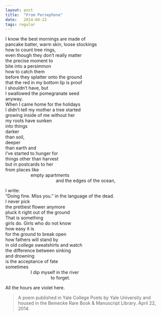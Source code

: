 ```yaml
---
layout: post
title:  "From Persephone"
date:   2014-04-22
tags: regular
---
```

I know the best mornings are made of  
pancake batter, warm skin, loose stockings  
how to count tree rings,  
even though they don’t really matter  
the precise moment to  
bite into a persimmon  
how to catch them  
before they splatter onto the ground  
that the red in my bottom lip is proof  
I shouldn’t have, but  
I swallowed the pomegranate seed  
anyway.  
When I came home for the holidays  
I didn’t tell my mother a tree started  
growing inside of me        without her  
my roots have sunken  
into things  
darker  
than soil,  
deeper  
than earth and  
I’ve started to hunger for  
things other than harvest  
but in postcards to her  
from places like  
&nbsp;&nbsp;&nbsp;&nbsp;&nbsp;&nbsp;&nbsp;&nbsp;&nbsp; &nbsp;&nbsp;&nbsp;&nbsp;&nbsp;&nbsp; &nbsp;&nbsp;&nbsp;empty apartments  
&nbsp;&nbsp;&nbsp;&nbsp;&nbsp;&nbsp;&nbsp;&nbsp;&nbsp; &nbsp;&nbsp;&nbsp;&nbsp;&nbsp;&nbsp; &nbsp;&nbsp;&nbsp;&nbsp;&nbsp;&nbsp;&nbsp;&nbsp;&nbsp;&nbsp;&nbsp;&nbsp; &nbsp;&nbsp;&nbsp;&nbsp;&nbsp;&nbsp; &nbsp;&nbsp;&nbsp;and the edges of the ocean,  

 I write:  
“Doing fine. Miss you.” in the language of the dead.  
I never pick  
the prettiest flower anymore  
pluck it right out of the ground  
That is something  
girls do. Girls who do not know  
how easy it is  
for the ground to break open  
how fathers will stand by  
in old college sweatshirts and watch  
the difference between sinking  
and drowning  
is the acceptance of fate  
sometimes  
&nbsp;&nbsp;&nbsp;&nbsp;&nbsp;&nbsp;&nbsp;&nbsp;&nbsp; &nbsp;&nbsp;&nbsp;&nbsp;&nbsp;&nbsp; &nbsp;&nbsp;&nbsp;I dip myself in the river  
&nbsp;&nbsp;&nbsp;&nbsp;&nbsp;&nbsp;&nbsp;&nbsp;&nbsp; &nbsp;&nbsp;&nbsp;&nbsp;&nbsp;&nbsp; &nbsp;&nbsp;&nbsp;&nbsp;&nbsp;&nbsp;&nbsp;&nbsp;&nbsp;&nbsp;&nbsp;&nbsp; &nbsp;&nbsp;&nbsp;&nbsp;&nbsp; to forget.  

All the hours are violet here.  


>A poem published in Yale College Poets by Yale University and housed in the Beinecke Rare Book & Manuscript Library. April 22, 2014.
